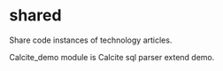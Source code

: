 # shared
Share code instances of technology articles.

Calcite_demo module is Calcite sql parser extend demo.